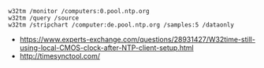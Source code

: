 ```
w32tm /monitor /computers:0.pool.ntp.org
w32tm /query /source
w32tm /stripchart /computer:de.pool.ntp.org /samples:5 /dataonly
```
* https://www.experts-exchange.com/questions/28931427/W32time-still-using-local-CMOS-clock-after-NTP-client-setup.html
* http://timesynctool.com/
